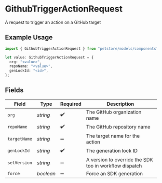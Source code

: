 # GithubTriggerActionRequest

A request to trigger an action on a GitHub target

## Example Usage

```typescript
import { GithubTriggerActionRequest } from "petstore/models/components";

let value: GithubTriggerActionRequest = {
  org: "<value>",
  repoName: "<value>",
  genLockId: "<id>",
};
```

## Fields

| Field                                                  | Type                                                   | Required                                               | Description                                            |
| ------------------------------------------------------ | ------------------------------------------------------ | ------------------------------------------------------ | ------------------------------------------------------ |
| `org`                                                  | *string*                                               | :heavy_check_mark:                                     | The GitHub organization name                           |
| `repoName`                                             | *string*                                               | :heavy_check_mark:                                     | The GitHub repository name                             |
| `targetName`                                           | *string*                                               | :heavy_minus_sign:                                     | The target name for the action                         |
| `genLockId`                                            | *string*                                               | :heavy_check_mark:                                     | The generation lock ID                                 |
| `setVersion`                                           | *string*                                               | :heavy_minus_sign:                                     | A version to override the SDK too in workflow dispatch |
| `force`                                                | *boolean*                                              | :heavy_minus_sign:                                     | Force an SDK generation                                |